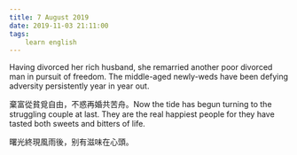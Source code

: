 ```yaml
---
title: 7 August 2019
date: 2019-11-03 21:11:00
tags:
    learn english
---
```

Having divorced her rich husband, she remarried
another poor divorced man in pursuit of freedom. The middle-aged newly-weds have been
defying adversity persistently year in year out. 

棄富從貧覓自由，不惑再婚共苦舟。Now the tide has begun turning to the
struggling couple at last. They are the real happiest people for they have
tasted both sweets and bitters of life.  

曙光終現風雨後，别有滋味在心頭。
